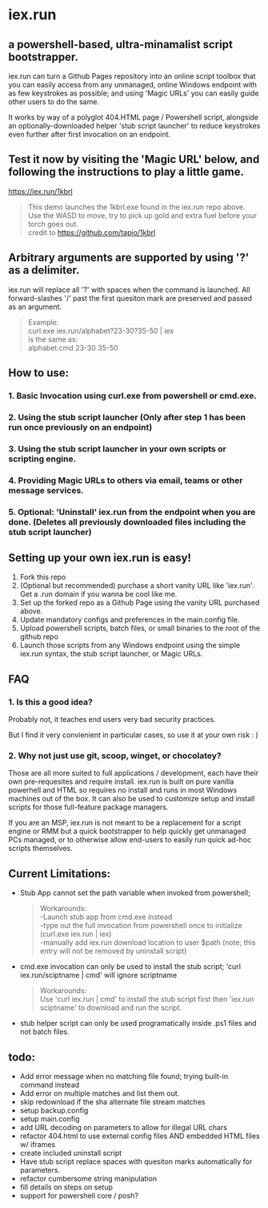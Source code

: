 # iex.run

## a powershell-based, ultra-minamalist script bootstrapper.

iex.run can turn a Github Pages repository into an online script toolbox that you can easily access from any unmanaged, online Windows endpoint with as few keystrokes as possible; and using 'Magic URLs' you can easily guide other users to do the same. 

It works by way of a polyglot 404.HTML page / Powershell script, alongside an optionally-downloaded helper 'stub script launcher' to reduce keystrokes even further after first invocation on an endpoint.

## Test it now by visiting the 'Magic URL' below, and following the instructions to play a little game.  
https://iex.run/1kbrl  
  
>This demo launches the 1kbrl.exe found in the iex.run repo above.  
>Use the WASD to move, try to pick up gold and extra fuel before your torch goes out.  
>credit to https://github.com/tapio/1kbrl

## Arbitrary arguments are supported by using '?' as a delimiter.
iex.run will replace all '?' with spaces when the command is launched. All forward-slashes '/' past the first quesiton mark are preserved and passed as an argument.

> Example:  
> curl.exe iex.run/alphabet?23-30?35-50 | iex  
> is the same as:  
> alphabet.cmd 23-30 35-50  

## How to use:
### 1. Basic Invocation using curl.exe from powershell or cmd.exe.
### 2. Using the stub script launcher (Only after step 1 has been run once previously on an endpoint)
### 3. Using the stub script launcher in your own scripts or scripting engine.
### 4. Providing Magic URLs to others via email, teams or other message services.
### 5. Optional: 'Uninstall' iex.run from the endpoint when you are done. (Deletes all previously downloaded files including the stub script launcher)

## Setting up your own iex.run is easy!

1. Fork this repo
2. (Optional but recommended) purchase a short vanity URL like 'iex.run'. Get a .run domain if you wanna be cool like me.
3. Set up the forked repo as a Github Page using the vanity URL purchased above.
4. Update mandatory configs and preferences in the main.config file.
5. Upload powershell scripts, batch files, or small binaries to the root of the github repo
6. Launch those scripts from any Windows endpoint using the simple iex.run syntax, the stub script launcher, or Magic URLs.

## FAQ

### 1. Is this a good idea?

Probably not, it teaches end users very bad security practices.

But I find it very convienient in particular cases, so use it at your own risk : )

    
### 2. Why not just use git, scoop, winget, or chocolatey?

Those are all more suited to full applications / development, each have their own pre-requesites and require install. iex.run is built on pure vanilla powerhell and HTML so requires no install and runs in most Windows machines out of the box.
It can also be used to customize setup and install scripts for those full-feature package managers.

If you are an MSP, iex.run is not meant to be a replacement for a script engine or RMM but a quick bootstrapper to help quickly get unmanaged PCs managed, or to otherwise allow end-users to easily run quick ad-hoc scripts themselves.


## Current Limitations:
- Stub App cannot set the path variable when invoked from powershell;  
   >Workarounds:  
   -Launch stub app from cmd.exe instead  
   -type out the full invocation from powershell once to initialize (curl.exe iex.run | iex)  
   -manually add iex.run download location to user $path (note; this entry will not be removed by uninstall script)  
   
- cmd.exe invocation can only be used to install the stub script; 'curl iex.run/sciptname | cmd' will ignore scriptname  
   >Workarounds:  
    Use 'curl iex.run | cmd' to install the stub script first then 'iex.run sciptname' to download and run the script.
    
- stub helper script can only be used programatically inside .ps1 files and not batch files.

## todo:

- Add error message when no matching file found; trying built-in command instead
- Add error on multiple matches and list them out.
- skip redownload if the sha alternate file stream matches
- setup backup.config  
- setup main.config  
- add URL decoding on parameters to allow for illegal URL chars
- refactor 404.html to use external config files AND embedded HTML files w/ iframes
- create included uninstall script  
- Have stub script replace spaces with quesiton marks automatically for parameters.
- refactor cumbersome string manipulation  
- fill details on steps on setup  
- support for powershell core / posh?  


